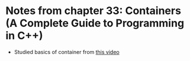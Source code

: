 # Notes from chapter 33: Containers (A Complete Guide to Programming in C++)

* Studied basics of container from [this video](https://www.youtube.com/watch?v=6OoSgY6NVVk)
